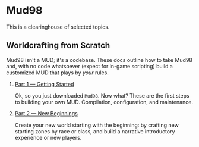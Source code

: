 # Mud98

This is a clearinghouse of selected topics.

## Worldcrafting from Scratch
Mud98 isn't a MUD; it's a codebase. These docs outline how to take Mud98 and, with no code whatsoever (expect for in-game scripting) build a customized MUD that plays by _your_ rules.

1. [Part 1 &mdash; Getting Started](wb-01-getting-started.md) 

    Ok, so you just downloaded `Mud98`. Now what? These are the first steps to building your own MUD. Compilation, configuration, and maintenance.

2. [Part 2 &mdash; New Beginnings](wb-02-new-beginnings.md)

    Create your new world starting with the beginning: by crafting new starting zones by race or class, and build a narrative introductory experience or new players.
